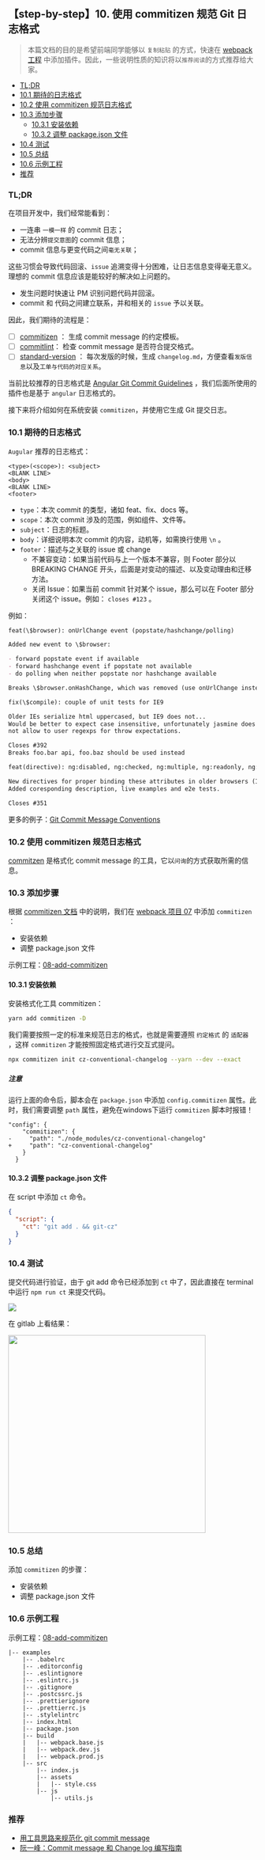 ## 【step-by-step】10. 使用 commitizen 规范 Git 日志格式

> 本篇文档的目的是希望前端同学能够以 `复制粘贴` 的方式，快速在 [webpack 工程](../examples/01-base) 中添加插件。因此，一些说明性质的知识将以`推荐阅读`的方式推荐给大家。

<!-- START doctoc generated TOC please keep comment here to allow auto update -->
<!-- DON'T EDIT THIS SECTION, INSTEAD RE-RUN doctoc TO UPDATE -->


- [TL;DR](#tldr)
- [10.1 期待的日志格式](#101-%E6%9C%9F%E5%BE%85%E7%9A%84%E6%97%A5%E5%BF%97%E6%A0%BC%E5%BC%8F)
- [10.2 使用 commitizen 规范日志格式](#102-%E4%BD%BF%E7%94%A8-commitizen-%E8%A7%84%E8%8C%83%E6%97%A5%E5%BF%97%E6%A0%BC%E5%BC%8F)
- [10.3 添加步骤](#103-%E6%B7%BB%E5%8A%A0%E6%AD%A5%E9%AA%A4)
  - [10.3.1 安装依赖](#1031-%E5%AE%89%E8%A3%85%E4%BE%9D%E8%B5%96)
  - [10.3.2 调整 package.json 文件](#1032-%E8%B0%83%E6%95%B4-packagejson-%E6%96%87%E4%BB%B6)
- [10.4 测试](#104-%E6%B5%8B%E8%AF%95)
- [10.5 总结](#105-%E6%80%BB%E7%BB%93)
- [10.6 示例工程](#106-%E7%A4%BA%E4%BE%8B%E5%B7%A5%E7%A8%8B)
- [推荐](#%E6%8E%A8%E8%8D%90)

<!-- END doctoc generated TOC please keep comment here to allow auto update -->

### TL;DR

在项目开发中，我们经常能看到：

- 一连串 `一模一样` 的 commit 日志；
- 无法分辨`提交意图`的 commit 信息；
- commit 信息与更变代码之间`毫无关联`；

这些习惯会导致代码回滚、`issue` 追溯变得十分困难，让日志信息变得毫无意义。理想的 commit 信息应该是能较好的解决如上问题的。

- 发生问题时快速让 PM 识别问题代码并回滚。
- commit 和 代码之间建立联系，并和相关的 `issue` 予以关联。

因此，我们期待的流程是：

- [ ] [commitizen](./10-add-commitizen.md) ： 生成 commit message 的约定模板。
- [ ] [commitlint](./11-add-commitlint.md)： 检查 commit message 是否符合提交格式。
- [ ] [standard-version](./12-add-changelog.md) ： 每次发版的时候，生成 `changelog.md`，方便查看`发版信息`以及`工单与代码的对应关系`。

当前比较推荐的日志格式是 [Angular Git Commit Guidelines](https://github.com/angular/angular.js/blob/master/DEVELOPERS.md#-git-commit-guidelines) ，我们后面所使用的插件也是基于 `angular` 日志格式的。

接下来将介绍如何在系统安装 `commitizen`，并使用它生成 Git 提交日志。

### 10.1 期待的日志格式

`Augular` 推荐的日志格式：

```
<type>(<scope>): <subject>
<BLANK LINE>
<body>
<BLANK LINE>
<footer>
```

- `type`：本次 commit 的类型，诸如 feat、fix、docs 等。
- `scope`：本次 commit 涉及的范围，例如组件、文件等。
- `subject`：日志的标题。
- `body`：详细说明本次 commit 的内容，动机等，如需换行使用 `\n` 。
- `footer`：描述与之关联的 issue 或 change
  - 不兼容变动：如果当前代码与上一个版本不兼容，则 Footer 部分以 BREAKING CHANGE 开头，后面是对变动的描述、以及变动理由和迁移方法。
  - 关闭 Issue：如果当前 commit 针对某个 issue，那么可以在 Footer 部分关闭这个 issue。例如： `closes #123` 。

例如：

```markdown
feat(\$browser): onUrlChange event (popstate/hashchange/polling)

Added new event to \$browser:

- forward popstate event if available
- forward hashchange event if popstate not available
- do polling when neither popstate nor hashchange available

Breaks \$browser.onHashChange, which was removed (use onUrlChange instead)
```

```markdown
fix(\$compile): couple of unit tests for IE9

Older IEs serialize html uppercased, but IE9 does not...
Would be better to expect case insensitive, unfortunately jasmine does
not allow to user regexps for throw expectations.

Closes #392
Breaks foo.bar api, foo.baz should be used instead
```

```markdown
feat(directive): ng:disabled, ng:checked, ng:multiple, ng:readonly, ng:selected

New directives for proper binding these attributes in older browsers (IE).
Added coresponding description, live examples and e2e tests.

Closes #351
```

更多的例子：[Git Commit Message Conventions](https://docs.google.com/document/d/1QrDFcIiPjSLDn3EL15IJygNPiHORgU1_OOAqWjiDU5Y/edit#heading=h.8sw072iehlhg)

### 10.2 使用 commitizen 规范日志格式

[commitzen](https://github.com/commitizen/cz-cli) 是格式化 commit message 的工具，它以`问询`的方式获取所需的信息。

### 10.3 添加步骤

根据 [commitizen 文档](https://github.com/commitizen/cz-cli) 中的说明，我们在 [webpack 项目 07](../examples/07-add-lint-staged) 中添加 `commitizen` ：

- 安装依赖
- 调整 package.json 文件

示例工程：[08-add-commitizen](../examples/08-add-commitizen)

#### 10.3.1 安装依赖

安装格式化工具 commitizen：

```bash
yarn add commitizen -D
```

我们需要按照一定的标准来规范日志的格式，也就是需要遵照 `约定格式` 的 `适配器 `，这样 `commitizen` 才能按照固定格式进行交互式提问。

```bash
npx commitizen init cz-conventional-changelog --yarn --dev --exact
```

##### 注意

运行上面的命令后，脚本会在 `package.json` 中添加 `config.commitizen` 属性。此时，我们需要调整 `path` 属性，避免在windows下运行 `commitizen` 脚本时报错！

```
"config": {
    "commitizen": {
-     "path": "./node_modules/cz-conventional-changelog"
+     "path": "cz-conventional-changelog"
    }
  }
``` 

#### 10.3.2 调整 package.json 文件

在 script 中添加 `ct` 命令。

```json
{
  "script": {
    "ct": "git add . && git-cz"
  }
}
```

### 10.4 测试

提交代码进行验证，由于 git add 命令已经添加到 `ct` 中了，因此直接在 terminal 中运行 `npm run ct` 来提交代码。

![](../imgs/commitizen-gitlab-1.gif)

在 gitlab 上看结果：

<img src="../imgs/commitzen-gitlab.png" width="400" align=center />

### 10.5 总结

添加 `commitizen` 的步骤：

- 安装依赖
- 调整 package.json 文件

### 10.6 示例工程

示例工程：[08-add-commitizen](../examples/08-add-commitizen)

```
|-- examples
    |-- .babelrc
    |-- .editorconfig
    |-- .eslintignore
    |-- .eslintrc.js
    |-- .gitignore
    |-- .postcssrc.js
    |-- .prettierignore
    |-- .prettierrc.js
    |-- .stylelintrc
    |-- index.html
    |-- package.json
    |-- build
    |   |-- webpack.base.js
    |   |-- webpack.dev.js
    |   |-- webpack.prod.js
    |-- src
        |-- index.js
        |-- assets
        |   |-- style.css
        |-- js
            |-- utils.js
```

### 推荐

- [用工具思路来规范化 git commit message](https://github.com/pigcan/blog/issues/15)
- [阮一峰：Commit message 和 Change log 编写指南](http://www.ruanyifeng.com/blog/2016/01/commit_message_change_log.html)
